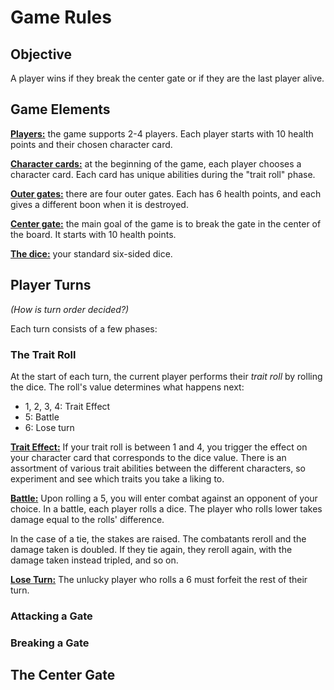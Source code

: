 # Game Rules

## Objective

A player wins if they break the center gate or if they are the last player alive.

## Game Elements

<ins>**Players:**</ins> the game supports 2-4 players. Each player starts with 10 health points and their chosen character card.

<ins>**Character cards:**</ins> at the beginning of the game, each player chooses a character card. Each card has unique abilities during the "trait roll" phase.

<ins>**Outer gates:**</ins> there are four outer gates. Each has 6 health points, and each gives a different boon when it is destroyed.

<ins>**Center gate:**</ins> the main goal of the game is to break the gate in the center of the board. It starts with 10 health points.

<ins>**The dice:**</ins> your standard six-sided dice.

## Player Turns

_(How is turn order decided?)_

Each turn consists of a few phases:

### The Trait Roll

At the start of each turn, the current player performs their _trait roll_ by rolling the dice. The roll's value determines what happens next:

- 1, 2, 3, 4: Trait Effect
- 5: Battle
- 6: Lose turn

<ins>**Trait Effect:**</ins> If your trait roll is between 1 and 4, you trigger the effect on your character card that corresponds to the dice value.
There is an assortment of various trait abilities between the different characters, so experiment and see which traits you take a liking to.

<ins>**Battle:**</ins> Upon rolling a 5, you will enter combat against an opponent of your choice. 
In a battle, each player rolls a dice. The player who rolls lower takes damage equal to the rolls' difference.

In the case of a tie, the stakes are raised. The combatants reroll and the damage taken is doubled.
If they tie again, they reroll again, with the damage taken instead tripled, and so on.

<ins>**Lose Turn:**</ins> The unlucky player who rolls a 6 must forfeit the rest of their turn.

### Attacking a Gate

### Breaking a Gate

## The Center Gate

